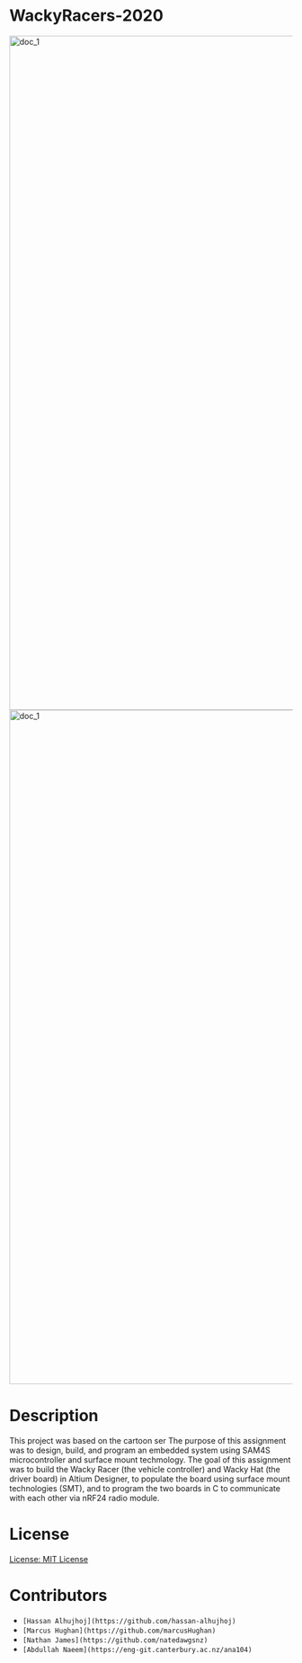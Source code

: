 WackyRacers-2020
================
<img src="wiki/main1.png" alt="doc_1" width="1200"/>
<img src="wiki/main2.png" alt="doc_1" width="1200"/>

Description
===========
This project was based on the cartoon ser
The purpose of this assignment was to design, build, and program an embedded system using SAM4S microcontroller and surface mount techmology. The goal of this assignment was
to build the Wacky Racer (the vehicle controller) and Wacky Hat (the driver board) in Altium Designer, to populate the board using surface mount technologies (SMT), and to
program the two boards in C to communicate with each other via nRF24 radio module.

License
=======
[License: MIT License](LICENSE)

Contributors
============
* `[Hassan Alhujhoj](https://github.com/hassan-alhujhoj)`
* `[Marcus Hughan](https://github.com/marcusHughan)`
* `[Nathan James](https://github.com/natedawgsnz)`
* `[Abdullah Naeem](https://eng-git.canterbury.ac.nz/ana104)`

